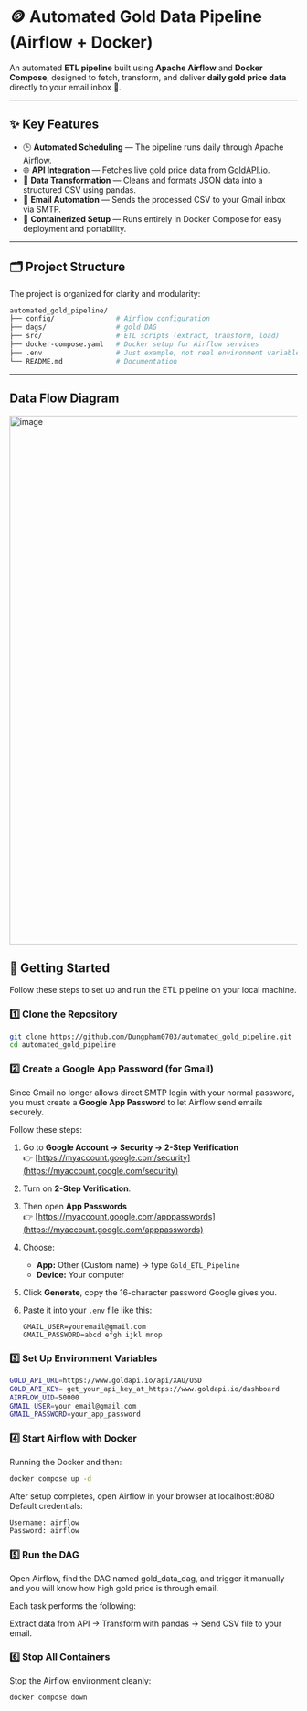 # 🪙 Automated Gold Data Pipeline (Airflow + Docker)

An automated **ETL pipeline** built using **Apache Airflow** and **Docker Compose**, designed to fetch, transform, and deliver **daily gold price data** directly to your email inbox 📧.

---

## ✨ Key Features

* 🕒 **Automated Scheduling** — The pipeline runs daily through Apache Airflow.
* 🌐 **API Integration** — Fetches live gold price data from [GoldAPI.io](https://www.goldapi.io/).
* 🧮 **Data Transformation** — Cleans and formats JSON data into a structured CSV using pandas.
* 📧 **Email Automation** — Sends the processed CSV to your Gmail inbox via SMTP.
* 🐳 **Containerized Setup** — Runs entirely in Docker Compose for easy deployment and portability.

---

## 🗂 Project Structure

The project is organized for clarity and modularity:

```bash
automated_gold_pipeline/
├── config/               # Airflow configuration
├── dags/                 # gold DAG
├── src/                  # ETL scripts (extract, transform, load)
├── docker-compose.yaml   # Docker setup for Airflow services
├── .env                  # Just example, not real environment variables
└── README.md             # Documentation
```
---
## Data Flow Diagram
<img width="1857" height="926" alt="image" src="https://github.com/user-attachments/assets/42ffb2e1-d022-4c5a-ac83-917213ab660d" />


## 🚀 Getting Started

Follow these steps to set up and run the ETL pipeline on your local machine.

### 1️⃣ Clone the Repository

```bash
git clone https://github.com/Dungpham0703/automated_gold_pipeline.git
cd automated_gold_pipeline
```
### 2️⃣ Create a Google App Password (for Gmail)

Since Gmail no longer allows direct SMTP login with your normal password,  
you must create a **Google App Password** to let Airflow send emails securely.

Follow these steps:

1. Go to **Google Account → Security → 2-Step Verification**  
   👉 [https://myaccount.google.com/security](https://myaccount.google.com/security)

2. Turn on **2-Step Verification**.

3. Then open **App Passwords**  
   👉 [https://myaccount.google.com/apppasswords](https://myaccount.google.com/apppasswords)

4. Choose:
   - **App:** Other (Custom name) → type `Gold_ETL_Pipeline`
   - **Device:** Your computer

5. Click **Generate**, copy the 16-character password Google gives you.

6. Paste it into your `.env` file like this:
   ```env
   GMAIL_USER=youremail@gmail.com
   GMAIL_PASSWORD=abcd efgh ijkl mnop
   
### 3️⃣ Set Up Environment Variables
```bash
GOLD_API_URL=https://www.goldapi.io/api/XAU/USD
GOLD_API_KEY= get_your_api_key_at_https://www.goldapi.io/dashboard
AIRFLOW_UID=50000
GMAIL_USER=your_email@gmail.com
GMAIL_PASSWORD=your_app_password
```
### 4️⃣ Start Airflow with Docker
Running the Docker and then:
```bash
docker compose up -d
```
After setup completes, open Airflow in your browser at localhost:8080
Default credentials:
```bash
Username: airflow
Password: airflow
```
### 5️⃣ Run the DAG

Open Airflow, find the DAG named gold_data_dag, and trigger it manually and you will know how high gold price is through email.

Each task performs the following:

Extract data from API -> Transform with pandas -> Send CSV file to your email.

### 6️⃣ Stop All Containers

Stop the Airflow environment cleanly:
```bash
docker compose down
```


